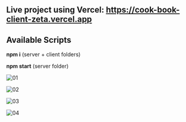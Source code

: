 ## Live project using Vercel: https://cook-book-client-zeta.vercel.app

## Available Scripts

**npm i** (server + client folders)

**npm start** (server folder)

![01](https://github.com/BiranV/CookBook/assets/59264488/a4569595-57ce-45b7-ae99-c34ddb240b8d)

![02](https://github.com/BiranV/CookBook/assets/59264488/a40cdade-5d98-4780-9824-e405da768410)

![03](https://github.com/BiranV/CookBook/assets/59264488/0660f4ae-040a-4be5-b8b1-66f7b039ac4c)

![04](https://github.com/BiranV/CookBook/assets/59264488/d02788b8-5664-47f6-921b-fab75874cf60)
